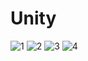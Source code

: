 # Unity
![1](https://user-images.githubusercontent.com/52240990/86190576-a3b4d780-bb7f-11ea-80cb-b9c885437287.png)
![2](https://user-images.githubusercontent.com/52240990/86190595-b202f380-bb7f-11ea-9a77-c0979e18eef4.png)
![3](https://user-images.githubusercontent.com/52240990/86190596-b3342080-bb7f-11ea-99d3-18a7fdab41c9.png)
![4](https://user-images.githubusercontent.com/52240990/86190599-b4654d80-bb7f-11ea-95b4-1e4d7481b26c.png)
